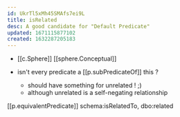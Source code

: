 ```yaml
---
id: UkrTl5xMh45SMAfs7ei9L
title: isRelated
desc: A good candidate for "Default Predicate"
updated: 1671115877102
created: 1632287205183
---
```




- [[c.Sphere]] [[sphere.Conceptual]]

- isn't every predicate a [[p.subPredicateOf]] this ? 
  - should have something for unrelated ! ;)
  - although unrelated is a self-negating relationship

[[p.equivalentPredicate]] schema:isRelatedTo, dbo:related 
